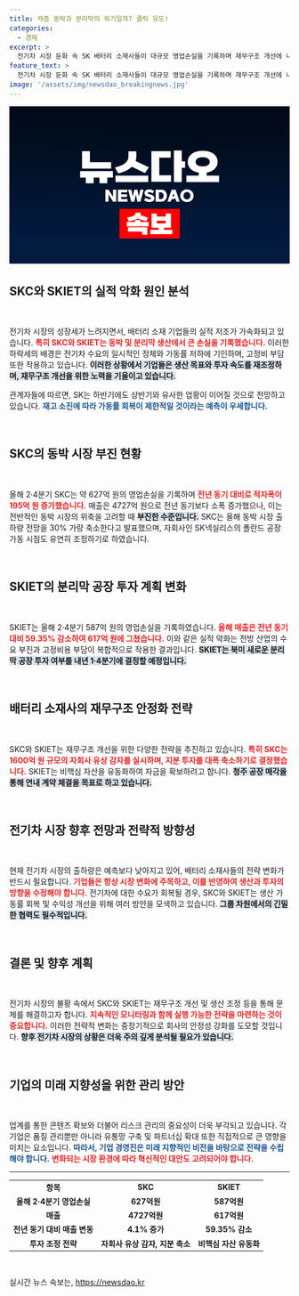 ```yaml
---
title: 캐즘 동박과 분리막의 위기일까? 클릭 유도!
categories:
  - 경제
excerpt: >
  전기차 시장 둔화 속 SK 배터리 소재사들이 대규모 영업손실을 기록하며 재무구조 개선에 나섰습니다. 생산 목표 및 투자 속도를 조정 중인 이들은 하반기에도 업황 개선이 어려울 것으로 전망하고 있습니다.
feature_text: >
  전기차 시장 둔화 속 SK 배터리 소재사들이 대규모 영업손실을 기록하며 재무구조 개선에 나섰습니다. 생산 목표 및 투자 속도를 조정 중인 이들은 하반기에도 업황 개선이 어려울 것으로 전망하고 있습니다.
image: '/assets/img/newsdao_breakingnews.jpg'
---
```


<p><img src="/assets/img/newsdao_breakingnews.jpg" alt="flaretime 속보" /></p>

<h2 data-ke-size="size26">SKC와 SKIET의 실적 악화 원인 분석</h2>

<p data-ke-size="size16">&nbsp;</p>

<p>전기차 시장의 성장세가 느려지면서, 배터리 소재 기업들의 실적 저조가 가속화되고 있습니다. <b><span style="color: #ee2323;">특히 SKC와 SKIET는 동박 및 분리막 생산에서 큰 손실을 기록했습니다.</span></b> 이러한 하락세의 배경은 전기차 수요의 일시적인 정체와 가동률 저하에 기인하며, 고정비 부담 또한 작용하고 있습니다. <b><span style="background-color: #21538527;">이러한 상황에서 기업들은 생산 목표와 투자 속도를 재조정하며, 재무구조 개선을 위한 노력을 기울이고 있습니다.</span></b></p>

<p>관계자들에 따르면, SK는 하반기에도 상반기와 유사한 업황이 이어질 것으로 전망하고 있습니다. <b><span style="color: #1a5490;">재고 소진에 따라 가동률 회복이 제한적일 것이라는 예측이 우세합니다.</span></b> </p>

<p data-ke-size="size16">&nbsp;</p>

<h2 data-ke-size="size26">SKC의 동박 시장 부진 현황</h2>

<p data-ke-size="size16">&nbsp;</p>

<p>올해 2·4분기 SKC는 약 627억 원의 영업손실을 기록하며 <b><span style="color: #ee2323;">전년 동기 대비로 적자폭이 195억 원 증가했습니다.</span></b> 매출은 4727억 원으로 전년 동기보다 소폭 증가했으나, 이는 전반적인 동박 시장의 위축을 고려할 때 <b><span style="background-color: #21538527;">부진한 수준입니다.</span></b> SKC는 올해 동박 시장 출하량 전망을 30% 가량 축소한다고 발표했으며, 자회사인 SK넥실리스의 폴란드 공장 가동 시점도 유연히 조정하기로 하였습니다.</p>

<p data-ke-size="size16">&nbsp;</p>

<h2 data-ke-size="size26">SKIET의 분리막 공장 투자 계획 변화</h2>

<p data-ke-size="size16">&nbsp;</p>

<p>SKIET는 올해 2·4분기 587억 원의 영업손실을 기록하였습니다. <b><span style="color: #ee2323;">올해 매출은 전년 동기 대비 59.35% 감소하여 617억 원에 그쳤습니다.</span></b> 이와 같은 실적 악화는 전방 산업의 수요 부진과 고정비용 부담이 복합적으로 작용한 결과입니다. <b><span style="background-color: #21538527;">SKIET는 북미 새로운 분리막 공장 투자 여부를 내년 1·4분기에 결정할 예정입니다.</span></b></p>

<p data-ke-size="size16">&nbsp;</p>

<h2 data-ke-size="size26">배터리 소재사의 재무구조 안정화 전략</h2>

<p data-ke-size="size16">&nbsp;</p>

<p>SKC와 SKIET는 재무구조 개선을 위한 다양한 전략을 추진하고 있습니다. <b><span style="color: #ee2323;">특히 SKC는 1600억 원 규모의 자회사 유상 감자를 실시하며, 지분 투자를 대폭 축소하기로 결정했습니다.</span></b> SKIET는 비핵심 자산을 유동화하여 자금을 확보하려고 합니다. <b><span style="background-color: #21538527;">청주 공장 매각을 통해 연내 계약 체결을 목표로 하고 있습니다.</span></b> </p>

<p data-ke-size="size16">&nbsp;</p>

<h2 data-ke-size="size26">전기차 시장 향후 전망과 전략적 방향성</h2>

<p data-ke-size="size16">&nbsp;</p>

<p>현재 전기차 시장의 출하량은 예측보다 낮아지고 있어, 배터리 소재사들의 전략 변화가 반드시 필요합니다. <b><span style="color: #ee2323;">기업들은 항상 시장 변화에 주목하고, 이를 반영하여 생산과 투자의 방향을 수정해야 합니다.</span></b> 전기차에 대한 수요가 회복될 경우, SKC와 SKIET는 생산 가동률 회복 및 수익성 개선을 위해 여러 방안을 모색하고 있습니다. <b><span style="background-color: #21538527;">그룹 차원에서의 긴밀한 협력도 필수적입니다.</span></b> </p>

<p data-ke-size="size16">&nbsp;</p>

<h2 data-ke-size="size26">결론 및 향후 계획</h2>

<p data-ke-size="size16">&nbsp;</p>

<p>전기차 시장의 불황 속에서 SKC와 SKIET는 재무구조 개선 및 생산 조정 등을 통해 문제를 해결하고자 합니다. <b><span style="color: #ee2323;">지속적인 모니터링과 함께 실행 가능한 전략을 마련하는 것이 중요합니다.</span></b> 이러한 전략적 변화는 중장기적으로 회사의 안정성 강화를 도모할 것입니다. <b><span style="background-color: #21538527;">향후 전기차 시장의 상황은 더욱 주의 깊게 분석될 필요가 있습니다.</span></b> </p>

<p data-ke-size="size16">&nbsp;</p>

<h2 data-ke-size="size26">기업의 미래 지향성을 위한 관리 방안</h2>

<p data-ke-size="size16">&nbsp;</p>

<p>업계를 통한 콘텐츠 확보와 더불어 리스크 관리의 중요성이 더욱 부각되고 있습니다. 각 기업은 품질 관리뿐만 아니라 유통망 구축 및 파트너십 확대 또한 직접적으로 큰 영향을 미치는 요소입니다. <b><span style="color: #1a5490;">따라서, 기업 경영진은 미래 지향적인 비전을 바탕으로 전략을 수립해야 합니다.</span></b> <b><span style="color: #ee2323;">변화되는 시장 환경에 따라 혁신적인 대안도 고려되어야 합니다.</span></b></p>

<hr>

<table style="width: 100%; border-collapse: collapse;">
<tr>
<td style="text-align: center; height: 17px;"><b>항목</b></td>
<td style="text-align: center; height: 17px;"><b>SKC</b></td>
<td style="text-align: center; height: 17px;"><b>SKIET</b></td>
</tr>
<tr>
<td style="text-align: center; height: 17px;"><b>올해 2·4분기 영업손실</b></td>
<td style="text-align: center; height: 17px;"><b>627억원</b></td>
<td style="text-align: center; height: 17px;"><b>587억원</b></td>
</tr>
<tr>
<td style="text-align: center; height: 17px;"><b>매출</b></td>
<td style="text-align: center; height: 17px;"><b>4727억원</b></td>
<td style="text-align: center; height: 17px;"><b>617억원</b></td>
</tr>
<tr>
<td style="text-align: center; height: 17px;"><b>전년 동기 대비 매출 변동</b></td>
<td style="text-align: center; height: 17px;"><b>4.1% 증가</b></td>
<td style="text-align: center; height: 17px;"><b>59.35% 감소</b></td>
</tr>
<tr>
<td style="text-align: center; height: 17px;"><b>투자 조정 전략</b></td>
<td style="text-align: center; height: 17px;"><b>자회사 유상 감자, 지분 축소</b></td>
<td style="text-align: center; height: 17px;"><b>비핵심 자산 유동화</b></td>
</tr>
</table>

<p data-ke-size="size16">&nbsp;</p>
실시간 뉴스 속보는, <a href="https://newsdao.kr" rel="dofollow">https://newsdao.kr</a>


